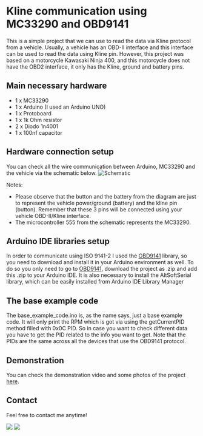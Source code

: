 Kline communication using MC33290 and OBD9141
=======

This is a simple project that we can use to read the data via Kline protocol from a vehicle. Usually, a vehicle has
an OBD-II interface and this interface can be used to read the data using Kline pin. However, this project was based on a
motorcycle Kawasaki Ninja 400, and this motorcycle does not have the OBD2 interface, it only has the Kline, ground and battery pins.

Main necessary hardware
-----

- 1 x MC33290
- 1 x Arduino (I used an Arduino UNO)
- 1 x Protoboard
- 1 x 1k Ohm resistor
- 2 x Diodo 1n4001
- 1 x 100nf capacitor

Hardware connection setup
-----
You can check all the wire communication between Arduino, MC33290 and the vehicle via the schematic below.
![Schematic](/../main/images/schematic_v1.0.PNG?raw=true "Schematic")

Notes:
- Please observe that the button and the battery from the diagram are just to represent the vehicle power/ground (battery) and the kline pin (button). Remember that these 3 pins will be connected using your vehicle OBD-II/Kline interface.
- The microcontroller 555 from the schematic represents the MC33290.

Arduino IDE libraries setup
-----
In order to communicate using ISO 9141-2 I used the [OBD9141][obd9141] library, so you need to download and install it in your Arduino environment as well. To do so you only need to go to [OBD9141][obd9141], download the project as .zip and add this .zip to your Arduino IDE.
It is also necessary to install the AltSoftSerial library, which can be easily installed from Arduino IDE Library Manager

The base example code
-----
The base_example_code.ino is, as the name says, just a base example code. It will only print the RPM which is got via using the getCurrentPID method filled with 0x0C PID.
So in case you want to check different data you have to get the PID related to the info you want to get. Note that the PIDs are the same across all the devices that use the OBD9141 protocol.

Demonstration
-----
You can check the demonstration video and some photos of the project [here][gdrive].

Contact
-----

Feel free to contact me anytime!

 <div> 
  <a href = "mailto:felipe.alvcor@gmail.com"><img src="https://img.shields.io/badge/-Gmail-%23333?style=for-the-badge&logo=gmail&logoColor=white" target="_blank"></a>
  <a href="https://www.linkedin.com/in/felipeacordeiro/" target="_blank"><img src="https://img.shields.io/badge/-LinkedIn-%230077B5?style=for-the-badge&logo=linkedin&logoColor=white" target="_blank"></a> 
  
[obd9141]: https://github.com/iwanders/OBD9141
[gdrive]: https://drive.google.com/drive/folders/1BmMt0eseSZ9TKvVSNzHTqApfs-kdl_L0?usp=sharing